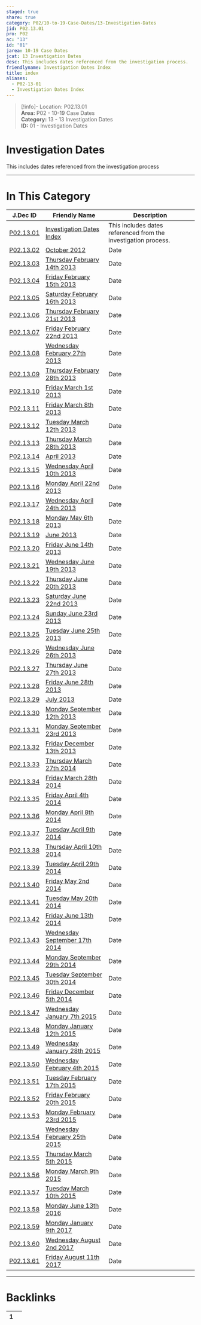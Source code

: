 ```yaml
---  
staged: true  
share: true  
category: P02/10-to-19-Case-Dates/13-Investigation-Dates  
jid: P02.13.01  
pro: P02  
ac: "13"  
id: "01"  
jarea: 10-19 Case Dates  
jcat: 13 Investigation Dates  
desc: This includes dates referenced from the investigation process.  
friendlyname: Investigation Dates Index  
title: index  
aliases:  
  - P02-13-01  
  - Investigation Dates Index  
---  
```

  
>[!info]- Location: P02.13.01  
>**Area:** P02 - 10-19 Case Dates  
>**Category:** 13 - 13 Investigation Dates  
>**ID:** 01 - Investigation Dates  
  
# Investigation Dates  
  
This includes dates referenced from the investigation process  
   
  
  
---  
# In This Category  
  
| J.Dec ID                                                                                                                                | Friendly Name                                                                                                                                               | Description                                                    |  
| --------------------------------------------------------------------------------------------------------------------------------------- | ----------------------------------------------------------------------------------------------------------------------------------------------------------- | -------------------------------------------------------------- |  
| [P02.13.01](index.md)                                       | [Investigation Dates Index](index.md)                                           | This includes dates referenced from the investigation process. |  
| [P02.13.02](./02-2012-10-October-2012.md)                     | [October 2012](./02-2012-10-October-2012.md)                                      | Date                                                           |  
| [P02.13.03](./03-2013-02-14-Thursday-February-14th-2013.md)   | [Thursday February 14th 2013](./03-2013-02-14-Thursday-February-14th-2013.md)     | Date                                                           |  
| [P02.13.04](./04-2013-02-15-Friday-February-15th-2013.md)     | [Friday February 15th 2013](./04-2013-02-15-Friday-February-15th-2013.md)         | Date                                                           |  
| [P02.13.05](./05-2013-02-16-Saturday-February-16th-2013.md)   | [Saturday February 16th 2013](./05-2013-02-16-Saturday-February-16th-2013.md)     | Date                                                           |  
| [P02.13.06](./06-2013-02-21-Thursday-February-21st-2013.md)   | [Thursday February 21st 2013](./06-2013-02-21-Thursday-February-21st-2013.md)     | Date                                                           |  
| [P02.13.07](./07-2013-02-22-Friday-February-22nd-2013.md)     | [Friday February 22nd 2013](./07-2013-02-22-Friday-February-22nd-2013.md)         | Date                                                           |  
| [P02.13.08](./08-2013-02-27-Wednesday-February-27th-2013.md)  | [Wednesday February 27th 2013](./08-2013-02-27-Wednesday-February-27th-2013.md)   | Date                                                           |  
| [P02.13.09](./09-2013-02-28-Thursday-February-28th-2013.md)   | [Thursday February 28th 2013](./09-2013-02-28-Thursday-February-28th-2013.md)     | Date                                                           |  
| [P02.13.10](./10-2013-03-01-Friday-March-1st-2013.md)         | [Friday March 1st 2013](./10-2013-03-01-Friday-March-1st-2013.md)                 | Date                                                           |  
| [P02.13.11](./11-2013-03-08-Friday-March-8th-2013.md)         | [Friday March 8th 2013](./11-2013-03-08-Friday-March-8th-2013.md)                 | Date                                                           |  
| [P02.13.12](./12-2013-03-12-Tuesday-March-12th-2013.md)       | [Tuesday March 12th 2013](./12-2013-03-12-Tuesday-March-12th-2013.md)             | Date                                                           |  
| [P02.13.13](./13-2013-03-28-Thursday-March-28th-2013.md)      | [Thursday March 28th 2013](./13-2013-03-28-Thursday-March-28th-2013.md)           | Date                                                           |  
| [P02.13.14](./14-2013-04-April-2013.md)                       | [April 2013](./14-2013-04-April-2013.md)                                          | Date                                                           |  
| [P02.13.15](./15-2013-04-10-Wednesday-April-10th-2013.md)     | [Wednesday April 10th 2013](./15-2013-04-10-Wednesday-April-10th-2013.md)         | Date                                                           |  
| [P02.13.16](./16-2013-04-22-Monday-April-22nd-2013.md)        | [Monday April 22nd 2013](./16-2013-04-22-Monday-April-22nd-2013.md)               | Date                                                           |  
| [P02.13.17](./17-2013-04-24-Wednesday-April-24th-2013.md)     | [Wednesday April 24th 2013](./17-2013-04-24-Wednesday-April-24th-2013.md)         | Date                                                           |  
| [P02.13.18](./18-2013-05-06-Monday-May-6th-2013.md)           | [Monday May 6th 2013](./18-2013-05-06-Monday-May-6th-2013.md)                     | Date                                                           |  
| [P02.13.19](./19-2013-06-June-2013.md)                        | [June 2013](./19-2013-06-June-2013.md)                                            | Date                                                           |  
| [P02.13.20](./20-2013-06-14-Friday-June-14th-2013.md)         | [Friday June 14th 2013](./20-2013-06-14-Friday-June-14th-2013.md)                 | Date                                                           |  
| [P02.13.21](./21-2013-06-19-Wednesday-June-19th-2013.md)      | [Wednesday June 19th 2013](./21-2013-06-19-Wednesday-June-19th-2013.md)           | Date                                                           |  
| [P02.13.22](./22-2013-06-20-Thursday-June-20th-2013.md)       | [Thursday June 20th 2013](./22-2013-06-20-Thursday-June-20th-2013.md)             | Date                                                           |  
| [P02.13.23](./23-2013-06-22-Saturday-June-22nd-2013.md)       | [Saturday June 22nd 2013](./23-2013-06-22-Saturday-June-22nd-2013.md)             | Date                                                           |  
| [P02.13.24](./24-2013-06-23-Sunday-June-23rd-2013.md)         | [Sunday June 23rd 2013](./24-2013-06-23-Sunday-June-23rd-2013.md)                 | Date                                                           |  
| [P02.13.25](./25-2013-06-25-Tuesday-June-25th-2013.md)        | [Tuesday June 25th 2013](./25-2013-06-25-Tuesday-June-25th-2013.md)               | Date                                                           |  
| [P02.13.26](./26-2013-06-26-Wednesday-June-26th-2013.md)      | [Wednesday June 26th 2013](./26-2013-06-26-Wednesday-June-26th-2013.md)           | Date                                                           |  
| [P02.13.27](./27-2013-06-27-Thursday-June-27th-2013.md)       | [Thursday June 27th 2013](./27-2013-06-27-Thursday-June-27th-2013.md)             | Date                                                           |  
| [P02.13.28](./28-2013-06-28-Friday-June-28th-2013.md)         | [Friday June 28th 2013](./28-2013-06-28-Friday-June-28th-2013.md)                 | Date                                                           |  
| [P02.13.29](./29-2013-07-July-2013.md)                        | [July 2013](./29-2013-07-July-2013.md)                                            | Date                                                           |  
| [P02.13.30](./30-2013-09-12-Monday-September-12th-2013.md)    | [Monday September 12th 2013](./30-2013-09-12-Monday-September-12th-2013.md)       | Date                                                           |  
| [P02.13.31](./31-2013-09-23-Monday-September-23rd-2013.md)    | [Monday September 23rd 2013](./31-2013-09-23-Monday-September-23rd-2013.md)       | Date                                                           |  
| [P02.13.32](./32-2013-12-13-Friday-December-13th-2013.md)     | [Friday December 13th 2013](./32-2013-12-13-Friday-December-13th-2013.md)         | Date                                                           |  
| [P02.13.33](./33-2014-03-27-Thursday-March-27th-2014.md)      | [Thursday March 27th 2014](./33-2014-03-27-Thursday-March-27th-2014.md)           | Date                                                           |  
| [P02.13.34](./34-2014-03-28-Friday-March-28th-2014.md)        | [Friday March 28th 2014](./34-2014-03-28-Friday-March-28th-2014.md)               | Date                                                           |  
| [P02.13.35](./35-2014-04-04-Friday-April-4th-2014.md)         | [Friday April 4th 2014](./35-2014-04-04-Friday-April-4th-2014.md)                 | Date                                                           |  
| [P02.13.36](./36-2014-04-08-Monday-April-8th-2014.md)         | [Monday April 8th 2014](./36-2014-04-08-Monday-April-8th-2014.md)                 | Date                                                           |  
| [P02.13.37](./37-2014-04-09-Tuesday-April-9th-2014.md)        | [Tuesday April 9th 2014](./37-2014-04-09-Tuesday-April-9th-2014.md)               | Date                                                           |  
| [P02.13.38](./38-2014-04-10-Thursday-April-10th-2014.md)      | [Thursday April 10th 2014](./38-2014-04-10-Thursday-April-10th-2014.md)           | Date                                                           |  
| [P02.13.39](./39-2014-04-29-Tuesday-April-29th-2014.md)       | [Tuesday April 29th 2014](./39-2014-04-29-Tuesday-April-29th-2014.md)             | Date                                                           |  
| [P02.13.40](./40-2014-05-02-Friday-May-2nd-2014.md)           | [Friday May 2nd 2014](./40-2014-05-02-Friday-May-2nd-2014.md)                     | Date                                                           |  
| [P02.13.41](./41-2014-05-20-Tuesday-May-20th-2014.md)         | [Tuesday May 20th 2014](./41-2014-05-20-Tuesday-May-20th-2014.md)                 | Date                                                           |  
| [P02.13.42](./42-2014-06-13-Friday-June-13th-2014.md)         | [Friday June 13th 2014](./42-2014-06-13-Friday-June-13th-2014.md)                 | Date                                                           |  
| [P02.13.43](./43-2014-09-17-September-17th-2014.md) | [Wednesday September 17th 2014](./43-2014-09-17-September-17th-2014.md) | Date                                                           |  
| [P02.13.44](./44-2014-09-29-Monday-September-29th-2014.md)    | [Monday September 29th 2014](./44-2014-09-29-Monday-September-29th-2014.md)       | Date                                                           |  
| [P02.13.45](./45-2014-09-30-Tuesday-September-30th-2014.md)   | [Tuesday September 30th 2014](./45-2014-09-30-Tuesday-September-30th-2014.md)     | Date                                                           |  
| [P02.13.46](./46-2014-12-05-Friday-December-5th-2014.md)      | [Friday December 5th 2014](./46-2014-12-05-Friday-December-5th-2014.md)           | Date                                                           |  
| [P02.13.47](./47-2015-01-07-Wednesday-January-7th-2015.md)    | [Wednesday January 7th 2015](./47-2015-01-07-Wednesday-January-7th-2015.md)       | Date                                                           |  
| [P02.13.48](./48-2015-01-12-Monday-January-12th-2015.md)      | [Monday January 12th 2015](./48-2015-01-12-Monday-January-12th-2015.md)           | Date                                                           |  
| [P02.13.49](./49-2015-01-28-Wednesday-January-28th-2015.md)   | [Wednesday January 28th 2015](./49-2015-01-28-Wednesday-January-28th-2015.md)     | Date                                                           |  
| [P02.13.50](./50-2015-02-04-Wednesday-February-4th-2015.md)   | [Wednesday February 4th 2015](./50-2015-02-04-Wednesday-February-4th-2015.md)     | Date                                                           |  
| [P02.13.51](./51-2015-02-17-Tuesday-February-17th-2015.md)    | [Tuesday February 17th 2015](./51-2015-02-17-Tuesday-February-17th-2015.md)       | Date                                                           |  
| [P02.13.52](./52-2015-02-20-Friday-February-20th-2015.md)     | [Friday February 20th 2015](./52-2015-02-20-Friday-February-20th-2015.md)         | Date                                                           |  
| [P02.13.53](./53-2015-02-23-Monday-February-23rd-2015.md)     | [Monday February 23rd 2015](./53-2015-02-23-Monday-February-23rd-2015.md)         | Date                                                           |  
| [P02.13.54](./54-2015-02-25-Wednesday-February-25th-2015.md)  | [Wednesday February 25th 2015](./54-2015-02-25-Wednesday-February-25th-2015.md)   | Date                                                           |  
| [P02.13.55](./55-2015-03-05-Thursday-March-5th-2015.md)       | [Thursday March 5th 2015](./55-2015-03-05-Thursday-March-5th-2015.md)             | Date                                                           |  
| [P02.13.56](./56-2015-03-09-Monday-March-9th-2015.md)         | [Monday March 9th 2015](./56-2015-03-09-Monday-March-9th-2015.md)                 | Date                                                           |  
| [P02.13.57](./57-2015-03-10-Tuesday-March-10th-2015.md)       | [Tuesday March 10th 2015](./57-2015-03-10-Tuesday-March-10th-2015.md)             | Date                                                           |  
| [P02.13.58](./58-2016-06-12-Monday-June-13th-2016.md)         | [Monday June 13th 2016](./58-2016-06-12-Monday-June-13th-2016.md)                 | Date                                                           |  
| [P02.13.59](./59-2017-01-09-Monday-January-9th-2017.md)       | [Monday January 9th 2017](./59-2017-01-09-Monday-January-9th-2017.md)             | Date                                                           |  
| [P02.13.60](./60-2017-08-02-Wednesday-August-2nd-2017.md)     | [Wednesday August 2nd 2017](./60-2017-08-02-Wednesday-August-2nd-2017.md)         | Date                                                           |  
| [P02.13.61](./61-2017-08-11-Friday-August-11th-2017.md)       | [Friday August 11th 2017](./61-2017-08-11-Friday-August-11th-2017.md)             | Date                                                           |  
  
  
---  
# Backlinks  
<div><table class="dataview table-view-table"><thead class="table-view-thead"><tr class="table-view-tr-header"><th class="table-view-th"><span></span><span class="dataview small-text">1</span></th><th class="table-view-th"><span></span></th></tr></thead><tbody class="table-view-tbody"></tbody></table></div>